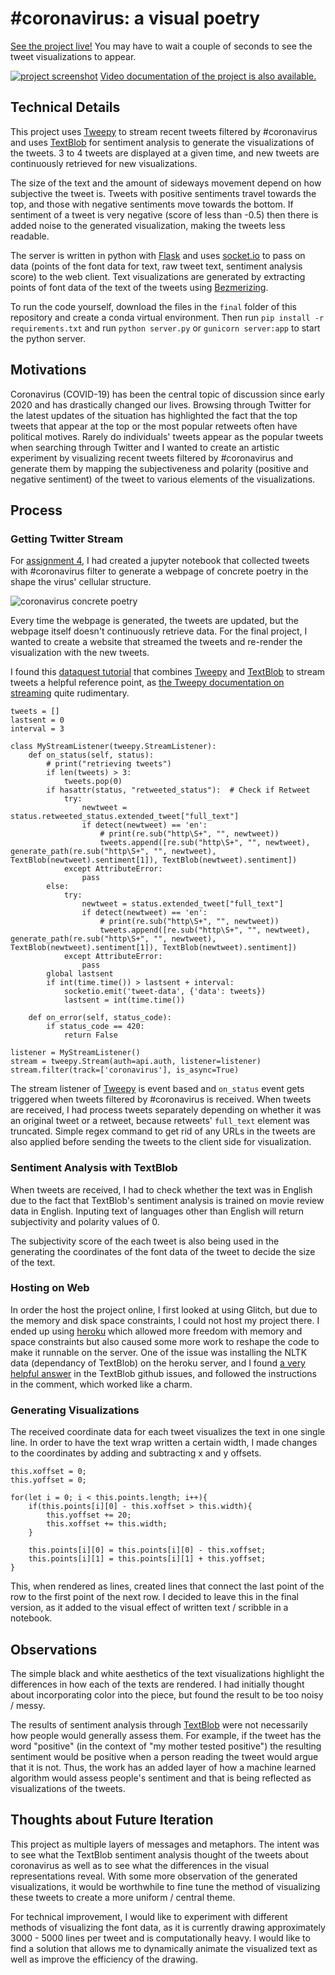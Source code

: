 # #coronavirus: a visual poetry

[See the project live!](https://tweet-py.herokuapp.com/) You may have to wait a couple of seconds to see the tweet visualizations to appear.

[![project screenshot](media/coronavirus-poem.png)](https://www.youtube.com/watch?v=9H2Z-3bM0PQ&feature=youtu.be)
[Video documentation of the project is also available.](https://www.youtube.com/watch?v=9H2Z-3bM0PQ&feature=youtu.be)

## Technical Details

This project uses [Tweepy](https://www.tweepy.org/) to stream recent tweets filtered by #coronavirus and uses [TextBlob](https://textblob.readthedocs.io/en/dev/index.html) for sentiment analysis to generate the visualizations of the tweets. 3 to 4 tweets are displayed at a given time, and new tweets are continuously retrieved for new visualizations.

The size of the text and the amount of sideways movement depend on how subjective the tweet is. Tweets with positive sentiments travel towards the top, and those with negative sentiments move towards the bottom. If sentiment of a tweet is very negative (score of less than -0.5) then there is added noise to the generated visualization, making the tweets less readable.

The server is written in python with [Flask](https://flask.palletsprojects.com/en/1.1.x/) and uses [socket.io](https://socket.io/) to pass on data (points of the font data for text, raw tweet text, sentiment analysis score) to the web client. Text visualizations are generated by extracting points of font data of the text of the tweets using [Bezmerizing](https://github.com/aparrish/bezmerizing).

To run the code yourself, download the files in the ```final``` folder of this repository and create a conda virtual environment. Then run ``` pip install -r requirements.txt ``` and run ```python server.py``` or ```gunicorn server:app``` to start the python server.

## Motivations

Coronavirus (COVID-19) has been the central topic of discussion since early 2020 and has drastically changed our lives. Browsing through Twitter for the latest updates of the situation has highlighted the fact that the top tweets that appear at the top or the most popular retweets often have political motives. Rarely do individuals' tweets appear as the popular tweets when searching through Twitter and I wanted to create an artistic experiment by visualizing recent tweets filtered by #coronavirus and generate them by mapping the subjectiveness and polarity (positive and negative sentiment) of the tweet to various elements of the visualizations.

## Process

### Getting Twitter Stream

For [assignment 4](http://jiwonshin.com/mol/week4/), I had created a jupyter notebook that collected tweets with #coronavirus filter to generate a webpage of concrete poetry in the shape the virus' cellular structure. 

![coronavirus concrete poetry](media/coronavirus-concrete.png)

Every time the webpage is generated, the tweets are updated, but the webpage itself doesn't continuously retrieve data. For the final project, I wanted to create a website that streamed the tweets and re-render the visualization with the new tweets. 

I found this [dataquest tutorial](https://www.dataquest.io/blog/streaming-data-python/) that combines [Tweepy](https://www.tweepy.org/) and [TextBlob](https://textblob.readthedocs.io/en/dev/index.html) to stream tweets a helpful reference point, as [the Tweepy documentation on streaming](http://docs.tweepy.org/en/latest/streaming_how_to.html) quite rudimentary. 

```
tweets = []
lastsent = 0
interval = 3

class MyStreamListener(tweepy.StreamListener):
    def on_status(self, status):
        # print("retrieving tweets")
        if len(tweets) > 3:
            tweets.pop(0)
        if hasattr(status, "retweeted_status"):  # Check if Retweet
            try:
                newtweet = status.retweeted_status.extended_tweet["full_text"]
                if detect(newtweet) == 'en':
                    # print(re.sub("http\S+", "", newtweet))
                    tweets.append([re.sub("http\S+", "", newtweet), generate_path(re.sub("http\S+", "", newtweet), TextBlob(newtweet).sentiment[1]), TextBlob(newtweet).sentiment])
            except AttributeError:
                pass
        else:
            try:
                newtweet = status.extended_tweet["full_text"]
                if detect(newtweet) == 'en':
                    # print(re.sub("http\S+", "", newtweet))
                    tweets.append([re.sub("http\S+", "", newtweet), generate_path(re.sub("http\S+", "", newtweet), TextBlob(newtweet).sentiment[1]), TextBlob(newtweet).sentiment])
            except AttributeError:
                pass
        global lastsent
        if int(time.time()) > lastsent + interval:
            socketio.emit('tweet-data', {'data': tweets})
            lastsent = int(time.time())

    def on_error(self, status_code):
        if status_code == 420:
            return False

listener = MyStreamListener()
stream = tweepy.Stream(auth=api.auth, listener=listener)
stream.filter(track=['coronavirus'], is_async=True)
```

The stream listener of [Tweepy](https://www.tweepy.org/) is event based and ```on_status``` event gets triggered when tweets filtered by #coronavirus is received. When tweets are received, I had process tweets separately depending on whether it was an original tweet or a retweet, because retweets' ```full_text``` element was truncated. Simple regex command to get rid of any URLs in the tweets are also applied before sending the tweets to the client side for visualization.

### Sentiment Analysis with TextBlob

When tweets are received, I had to check whether the text was in English due to the fact that TextBlob's sentiment analysis is trained on movie review data in English. Inputing text of languages other than English will return subjectivity and polarity values of 0.

The subjectivity score of the each tweet is also being used in the generating the coordinates of the font data of the tweet to decide the size of the text.

### Hosting on Web

In order the host the project online, I first looked at using Glitch, but due to the memory and disk space constraints, I could not host my project there. I ended up using [heroku](https://heroku.com) which allowed more freedom with memory and space constraints but also caused some more work to reshape the code to make it runnable on the server. One of the issue was installing the NLTK data (dependancy of TextBlob) on the heroku server, and I found [a very helpful answer](https://github.com/sloria/TextBlob/issues/59#issuecomment-162663570) in the TextBlob github issues, and followed the instructions in the comment, which worked like a charm.

### Generating Visualizations

The received coordinate data for each tweet visualizes the text in one single line. In order to have the text wrap written a certain width, I made changes to the coordinates by adding and subtracting x and y offsets.

```
this.xoffset = 0;
this.yoffset = 0;

for(let i = 0; i < this.points.length; i++){
    if(this.points[i][0] - this.xoffset > this.width){
        this.yoffset += 20;
        this.xoffset += this.width;
    }

    this.points[i][0] = this.points[i][0] - this.xoffset;
    this.points[i][1] = this.points[i][1] + this.yoffset;
}
```

This, when rendered as lines, created lines that connect the last point of the row to the first point of the next row. I decided to leave this in the final version, as it added to the visual effect of written text / scribble in a notebook.

## Observations

The simple black and white aesthetics of the text visualizations highlight the differences in how each of the texts are rendered. I had initially thought about incorporating color into the piece, but found the result to be too noisy / messy. 

The results of sentiment analysis through [TextBlob](https://textblob.readthedocs.io/en/dev/index.html) were not necessarily how people would generally assess them. For example, if the tweet has the word "positive" (in the context of "my mother tested positive") the resulting sentiment would be positive when a person reading the tweet would argue that it is not. Thus, the work has an added layer of how a machine learned algorithm would assess people's sentiment and that is being reflected as visualizations of the tweets.

## Thoughts about Future Iteration

This project as multiple layers of messages and metaphors. The intent was to see what the TextBlob sentiment analysis thought of the tweets about coronavirus as well as to see what the differences in the visual representations reveal. With some more observation of the generated visualizations, it would be worthwhile to fine tune the method of visualizing these tweets to create a more uniform / central theme. 

For technical improvement, I would like to experiment with different methods of visualizing the font data, as it is currently drawing approximately 3000 - 5000 lines per tweet and is computationally heavy. I would like to find a solution that allows me to dynamically animate the visualized text as well as improve the efficiency of the drawing.
